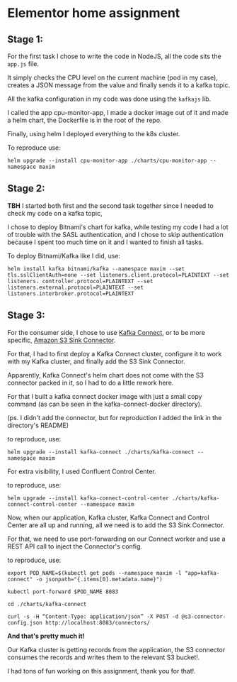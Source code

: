 # Elementor home assignment
## Stage 1:

For the first task I chose to write the code in NodeJS, all the code sits the `app.js` file.

It simply checks the CPU level on the current machine (pod in my case),
creates a JSON message from the value and finally sends it to a kafka topic.

All the kafka configuration in my code was done using the `kafkajs` lib.

I called the app cpu-monitor-app, I made a docker image out of it and made a helm chart, 
the Dockerfile is in the root of the repo.

Finally, using helm I deployed everything to the k8s cluster.

To reproduce use:

`helm upgrade --install cpu-monitor-app ./charts/cpu-monitor-app --namespace maxim`

## Stage 2:

**TBH** I started both first and the second task together since I needed to check my code on a kafka topic,

I chose to deploy Bitnami's chart for kafka, while testing my code I had a lot of trouble with the SASL authentication,
and I chose to skip authentication because I spent too much time on it and I wanted to finish all tasks.

To deploy Bitnami/Kafka like I did, use:

`helm install kafka bitnami/kafka --namespace maxim --set tls.sslClientAuth=none --set listeners.client.protocol=PLAINTEXT --set listeners.
controller.protocol=PLAINTEXT --set listeners.external.protocol=PLAINTEXT --set listeners.interbroker.protocol=PLAINTEXT`

## Stage 3:

For the consumer side, I chose to use [Kafka Connect](https://github.com/confluentinc/cp-helm-charts/tree/master/charts/cp-kafka-connect), or to be more specific, [Amazon S3 Sink Connector](https://www.confluent.io/hub/confluentinc/kafka-connect-s3).

For that, I had to first deploy a Kafka Connect cluster, configure it to work with my Kafka cluster,
and finally add the S3 Sink Connector.

Apparently, Kafka Connect's helm chart does not come with the S3 connector packed in it, so I had to do a little rework here.

For that I built a kafka connect docker image with just a small copy command (as can be seen in the kafka-connect-docker directory).

(ps. I didn't add the connector, but for reproduction I added the link in the directory's README)

to reproduce, use:

`helm upgrade --install kafka-connect ./charts/kafka-connect --namespace maxim`

For extra visibility, I used Confluent Control Center.

to reproduce, use:

`helm upgrade --install kafka-connect-control-center ./charts/kafka-connect-control-center --namespace maxim`

Now, when our application, Kafka cluster, Kafka Connect and Control Center are all up and running,
all we need is to add the S3 Sink Connector.

For that, we need to use port-forwarding on our Connect worker and use a REST API call to inject the Connector's config.

to reproduce, use:

`export POD_NAME=$(kubectl get pods --namespace maxim -l "app=kafka-connect" -o jsonpath="{.items[0].metadata.name}")`

`kubectl port-forward $POD_NAME 8083`

`cd ./charts/kafka-connect`

`curl -s -H “Content-Type: application/json” -X POST -d @s3-connector-config.json http://localhost:8083/connectors/`

**And that's pretty much it!**

Our Kafka cluster is getting records from the application, the S3 connector consumes the records and writes them to the relevant S3 bucket!.

I had tons of fun working on this assignment, thank you for that!.
